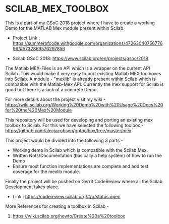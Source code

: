 # SCILAB_MEX_TOOLBOX

This is a part of my GSoC 2018 project where I have to create a working Demo for the MATLAB Mex module present within Scilab.

- Project Link : https://summerofcode.withgoogle.com/organizations/4726304075677696/#5732869570297856

- Scilab GSoC 2018: https://www.scilab.org/en/projects/gsoc/2018

The Matlab MEX-Files is an API which is a wrapper on the current API Scilab. This would make it very easy to port existing Matlab
MEX toolboxes into Scilab. A module - "mexlib" is already present within Scilab which is compatible with the Matlab-Mex API. Currently
the mex support for Scilab is good but there is a lack of a concrete Demo.

For more details about the project visit my wiki - https://wiki.scilab.org/Working%20Demo%20with%20Usage%20Docs%20for%20the%20Mex%20Module

This repository will be used for developing and porting an existing mex toolbox to Scilab.
For this we have selected the following toolbox - https://github.com/alecjacobson/gptoolbox/tree/master/mex

This project would be divided into the following 3 parts - 
- Working demo in Scilab which is compatible with the Scilab Mex.
- Written Nots/Documentation (basically a help system) of how to run the Demo
- Ensure most function implementations are complete and add test coverage for the mexlib module.

Finally the project will be pushed on Gerrit CodeReview where all the Scilab Development takes place.
- Link : https://codereview.scilab.org/#/q/status:open

More References for creating a toolbox in Scilab - 

1. https://wiki.scilab.org/howto/Create%20a%20toolbox
